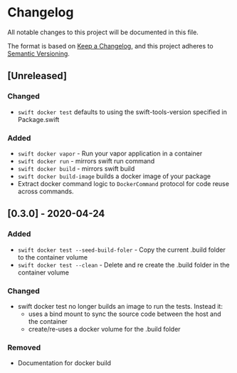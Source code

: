 # Changelog
All notable changes to this project will be documented in this file.

The format is based on [Keep a Changelog](https://keepachangelog.com/en/1.0.0/),
and this project adheres to [Semantic Versioning](https://semver.org/spec/v2.0.0.html).

## [Unreleased]

### Changed
- `swift docker test` defaults to using the swift-tools-version specified in Package.swift

### Added
- `swift docker vapor` - Run your vapor application in a container
- `swift docker run` - mirrors swift run command
- `swift docker build` - mirrors swift build
- `swift docker build-image` builds a docker image of your package
- Extract docker command logic to `DockerCommand` protocol for code reuse across commands.

## [0.3.0] - 2020-04-24

### Added

- `swift docker test --seed-build-foler` - Copy the current .build folder to the container volume
- `swift docker test --clean` - Delete and re create the .build folder in the container volume

### Changed
- swift docker test no longer builds an image to run the tests. Instead it:
  - uses a bind mount to sync the source code between the host and the container
  - create/re-uses a docker volume for the .build folder

### Removed
- Documentation for docker build
